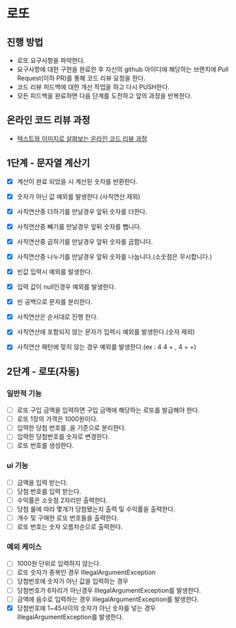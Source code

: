 # 로또
## 진행 방법
* 로또 요구사항을 파악한다.
* 요구사항에 대한 구현을 완료한 후 자신의 github 아이디에 해당하는 브랜치에 Pull Request(이하 PR)를 통해 코드 리뷰 요청을 한다.
* 코드 리뷰 피드백에 대한 개선 작업을 하고 다시 PUSH한다.
* 모든 피드백을 완료하면 다음 단계를 도전하고 앞의 과정을 반복한다.

## 온라인 코드 리뷰 과정
* [텍스트와 이미지로 살펴보는 온라인 코드 리뷰 과정](https://github.com/next-step/nextstep-docs/tree/master/codereview)

## 1단계 - 문자열 계산기

-[x] 계산이 완료 되었을 시 계산된 숫자를 반환한다.
-[x] 숫자가 아닌 값 예외를 발생한다.(사칙연산 제외)
-[x] 사칙연산중 더하기를 만날경우 앞뒤 숫자를 더한다.
-[x] 사칙연산중 빼기를 만날경우 앞뒤 숫자를 뺍니다.
-[x] 사칙연산중 곱하기를 만날경우 앞뒤 숫자를 곱합니다.
-[x] 사칙연산중 나누기를 만날경우 앞뒤 숫자를 나눕니다.(소숫점은 무시합니다.)
-[x] 빈값 입력시 예외를 발생한다.
-[x] 입력 값이 null인경우 예외를 발생한다.
-[x] 빈 공백으로 문자를 분리한다.
-[x] 사칙연산은 순서대로 진행 한다.
-[x] 사칙연산에 포함되지 않는 문자가 입력시 예외를 발생한다.(숫자 제외)
-[x] 사칙연산 패턴에 맞지 않는 경우 예외를 발생한다.(ex : 4 4 + , 4 + +)


## 2단계 - 로또(자동)
### 일반적 기능
-[ ] 로또 구입 금액을 입력하면 구입 금액에 해당하는 로또를 발급해야 한다.
-[ ] 로또 1장의 가격은 1000원이다.
-[ ] 입력한 당첨 번호를 ,을 기준으로 분리한다.
-[ ] 입력한 당첨번호를 숫자로 변경한다.
-[ ] 로또 번호를 생성한다.

### ui 기능
-[ ] 금액을 입력 받는다.
-[ ] 당첨 번호를 입력 받는다.
-[ ] 수익률은 소숫점 2자리만 출력한다.
-[ ] 당첨 룰에 따라 몇개가 당첨됐는지 출력 및 수익률을 출력한다.
-[ ] 개수 및 구매한 로또 번호들을 출력한다.
-[ ] 로또 번호는 숫자 오름차순으로 출력한다.

### 예외 케이스
-[ ] 1000원 단위로 입력하지 않는다.
-[ ] 로또 숫자가 중복인 경우 IllegalArgumentException
-[ ] 당첨번호에 숫자가 아닌 값을 입력하는 경우
-[ ] 당첨번호가 6자리가 아닌경우 IllegalArgumentException를 발생한다.
-[ ] 금액에 음수로 입력하는 경우 IllegalArgumentException를 발생한다.
-[x] 당첨번호에 1~45사이의 숫자가 아닌 숫자를 넣는 경우 IllegalArgumentException를 발생한다.
